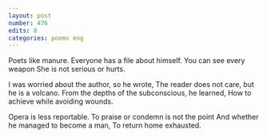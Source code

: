 ```yaml
---
layout: post
number: 476
edits: 8
categories: poems eng
---
```


Poets like manure.
Everyone has a file about himself.
You can see every weapon
She is not serious or hurts.

I was worried about the author, so he wrote,
The reader does not care, but he is a volcano.
From the depths of the subconscious, he learned,
How to achieve while avoiding wounds.

Opera is less reportable.
To praise or condemn is not the point
And whether he managed to become a man,
To return home exhausted.
